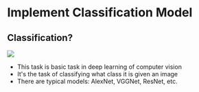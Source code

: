 # Implement Classification Model
## Classification?
<img src = "https://camo.githubusercontent.com/f0fe57a3540c293e21dcadff0cf5dedf3aaaea16509613822ee713fd40228a91/68747470733a2f2f6d69726f2e6d656469756d2e636f6d2f6d61782f313833382f312a6f4233533579484868766f75674a6b50587563386f672e676966">
  
- This task is basic task in deep learning of computer vision   
- It's the task of classifying what class it is given an image    
- There are typical models: AlexNet, VGGNet, ResNet, etc.    